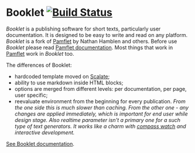 Booklet [![Build Status](https://travis-ci.org/digimead-specific/Booklet.png)](https://travis-ci.org/digimead-specific/Booklet)
=======

*Booklet* is a publishing software for short texts, particularly user documentation. It is designed to be easy to write and read on any platform.
*Booklet* is a fork of [Pamflet][pf] by Nathan Hamblen and others. Before use *Booklet* please read [Pamflet documentation][pd]. Most things that work
in [Pamflet][pf] work in *Booklet* too.

The differences of Booklet:

* hardcoded template moved on [Scalate][sl];
* ability to use markdown inside HTML blocks;
* options are merged from different levels: per documentation, per page, user specific;
* reevaluate environment from the beginning for every publication. *From the one side this is much slower than caching. From the other one - any changes are applied immediately, which is important for end user while design stage. Also realtime parameter isn't a primary one for a such type of text generators. It works like a charm with [compass watch][cw] and interactive development.*

[See Booklet documentation](http://digimead-specific.github.io/Booklet/).

[pf]: https://github.com/n8han/pamflet
[pd]: http://pamflet.databinder.net
[sl]: http://scalate.fusesource.org
[cw]: http://compass-style.org/help/tutorials/command-line/